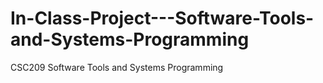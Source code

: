 # In-Class-Project---Software-Tools-and-Systems-Programming
CSC209 Software Tools and Systems Programming

